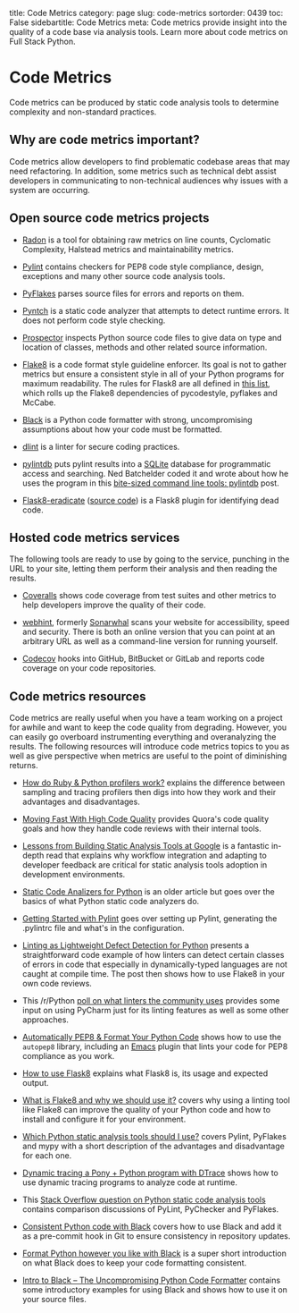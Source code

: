title: Code Metrics
category: page
slug: code-metrics
sortorder: 0439
toc: False
sidebartitle: Code Metrics
meta: Code metrics provide insight into the quality of a code base via analysis tools. Learn more about code metrics on Full Stack Python.


# Code Metrics
Code metrics can be produced by static code analysis tools to determine 
complexity and non-standard practices.


## Why are code metrics important?
Code metrics allow developers to find problematic codebase areas that may
need refactoring. In addition, some metrics such as technical debt assist 
developers in communicating to non-technical audiences why issues with a
system are occurring.


## Open source code metrics projects
* [Radon](http://radon.readthedocs.org/en/latest/index.html) is a tool for
  obtaining raw metrics on line counts, Cyclomatic Complexity, Halstead
  metrics and maintainability metrics.

* [Pylint](https://pypi.org/project/pylint/) contains checkers for PEP8 code 
  style compliance, design, exceptions and many other source code analysis
  tools.

* [PyFlakes](https://pypi.org/project/pyflakes/) parses source files for
  errors and reports on them.

* [Pyntch](http://www.unixuser.org/~euske/python/pyntch/index.html) is a
  static code analyzer that attempts to detect runtime errors. It does not
  perform code style checking.

* [Prospector](https://github.com/PyCQA/prospector) inspects Python source 
  code files to give data on type and location of classes, methods and 
  other related source information.

* [Flake8](http://flake8.pycqa.org/en/latest/) is a code format style
  guideline enforcer. Its goal is not to gather metrics but ensure 
  a consistent style in all of your Python programs for maximum readability.
  The rules for Flask8 are all defined in 
  [this list](https://lintlyci.github.io/Flake8Rules/), which rolls up
  the Flake8 dependencies of pycodestyle, pyflakes and McCabe.

* [Black](https://github.com/ambv/black) is a Python code formatter with
  strong, uncompromising assumptions about how your code must be formatted.

* [dlint](https://github.com/duo-labs/dlint) is a linter for secure coding
  practices.

* [pylintdb](https://github.com/nedbat/pylintdb) puts pylint results into
  a [SQLite](/sqlite.html) database for programmatic access and searching.
  Ned Batchelder coded it and wrote about how he uses the program in this 
  [bite-sized command line tools: pylintdb](https://nedbatchelder.com//blog/201712/bitesized_command_line_tools_pylintdb.html)
  post.

* [Flask8-eradicate](https://pypi.org/project/flake8-eradicate/)
  ([source code](https://github.com/sobolevn/flake8-eradicate)) is a Flask8
  plugin for identifying dead code.


## Hosted code metrics services
The following tools are ready to use by going to the service, punching in
the URL to your site, letting them perform their analysis and then reading
the results.

* [Coveralls](https://coveralls.io) shows code coverage from test suites 
  and other metrics to help developers improve the quality of their code.

* [webhint](https://webhint.io/), formerly 
  [Sonarwhal](https://24ways.org/2017/lint-the-web-forward-with-sonarwhal/)
  scans your website for accessibility, speed and security. There is both
  an online version that you can point at an arbitrary URL as well as
  a command-line version for running yourself.

* [Codecov](https://codecov.io/) hooks into GitHub, BitBucket or GitLab
  and reports code coverage on your code repositories.


## Code metrics resources
Code metrics are really useful when you have a team working on a project
for awhile and want to keep the code quality from degrading. However, you 
can easily go overboard instrumenting everything and overanalyzing the
results. The following resources will introduce code metrics topics to
you as well as give perspective when metrics are useful to the point of
diminishing returns.

* [How do Ruby & Python profilers work?](https://jvns.ca/blog/2017/12/17/how-do-ruby---python-profilers-work-/)
  explains the difference between sampling and tracing profilers then
  digs into how they work and their advantages and disadvantages.

* [Moving Fast With High Code Quality](https://engineering.quora.com/Moving-Fast-With-High-Code-Quality)
  provides Quora's code quality goals and how they handle code reviews
  with their internal tools.

* [Lessons from Building Static Analysis Tools at Google](https://cacm.acm.org/magazines/2018/4/226371-lessons-from-building-static-analysis-tools-at-google/fulltext)
  is a fantastic in-depth read that explains why workflow integration
  and adapting to developer feedback are critical for static analysis
  tools adoption in development environments.

* [Static Code Analizers for Python](http://doughellmann.com/2008/03/01/static-code-analizers-for-python.html)
  is an older article but goes over the basics of what Python static code
  analyzers do.

* [Getting Started with Pylint](http://jbisbee.blogspot.ca/2014/04/getting-started-with-pylint.html)
  goes over setting up Pylint, generating the .pylintrc file and what's
  in the configuration.

* [Linting as Lightweight Defect Detection for Python](https://dev.to/sethmichaellarson/linting-as-lightweight-defect-detection-for-python)
  presents a straightforward code example of how linters can detect certain
  classes of errors in code that especially in dynamically-typed languages
  are not caught at compile time. The post then shows how to use Flake8 in
  your own code reviews.

* This /r/Python 
  [poll on what linters the community uses](https://www.reddit.com/r/Python/comments/3oyjva/what_python_linter_do_you_use_poll/)
  provides some input on using PyCharm just for its linting features as
  well as some other approaches.

* [Automatically PEP8 & Format Your Python Code](https://avilpage.com/2015/05/automatically-pep8-your-python-code.html)
  shows how to use the `autopep8` library, including an [Emacs](/emacs.html)
  plugin that lints your code for PEP8 compliance as you work.

* [How to use Flask8](https://simpleisbetterthancomplex.com/packages/2016/08/05/flake8.html)
  explains what Flask8 is, its usage and expected output.

* [What is Flake8 and why we should use it?](https://medium.com/python-pandemonium/what-is-flake8-and-why-we-should-use-it-b89bd78073f2)
  covers why using a linting tool like Flake8 can improve the quality of 
  your Python code and how to install and configure it for your
  environment.

* [Which Python static analysis tools should I use?](https://www.codacy.com/blog/which-python-static-analysis-tools-should-i-use/)
  covers Pylint, PyFlakes and mypy with a short description of the 
  advantages and disadvantage for each one.

* [Dynamic tracing a Pony + Python program with DTrace](https://blog.wallaroolabs.com/2017/12/dynamic-tracing-a-pony---python-program-with-dtrace/)
  shows how to use dynamic tracing programs to analyze code
  at runtime.

* This [Stack Overflow question on Python static code analysis tools](http://stackoverflow.com/questions/1428872/pylint-pychecker-or-pyflakes)
  contains comparison discussions of PyLint, PyChecker and PyFlakes.

* [Consistent Python code with Black](https://www.mattlayman.com/blog/2018/python-code-black/)
  covers how to use Black and add it as a pre-commit hook in Git to
  ensure consistency in repository updates.

* [Format Python however you like with Black](https://opensource.com/article/19/5/python-black)
  is a super short introduction on what Black does to keep your code
  formatting consistent.

* [Intro to Black – The Uncompromising Python Code Formatter](http://www.blog.pythonlibrary.org/2019/07/16/intro-to-black-the-uncompromising-python-code-formatter/)
  contains some introductory examples for using Black and shows how to
  use it on your source files.
